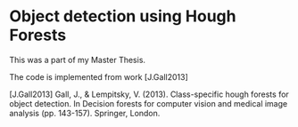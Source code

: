 # Object detection using Hough Forests

This was a part of my Master Thesis.
 
The code is implemented from work [J.Gall2013]

[J.Gall2013] Gall, J., & Lempitsky, V. (2013). Class-specific hough forests for object detection. In Decision forests for computer vision and medical image analysis (pp. 143-157). Springer, London.
